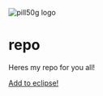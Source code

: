 ![pill50g logo](https://koutsie.l1nux.fun/Pill50g/pill.png)
# repo
Heres my repo for you all!

[Add to eclipse!](https://eclipseemu.me/play/?q=repo&url=https://koutsie.l1nux.fun/repo/repo.json)
